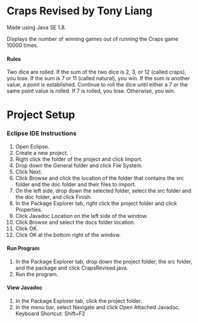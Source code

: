 # Craps Revised by Tony Liang

Made using Java SE 1.8.

Displays the number of winning games out of running the Craps game 10000 times.

#### Rules
Two dice are rolled. If the sum of the two dice is 2, 3, or 12 (called craps), you lose. If the sum is 7 or 11 (called natural), you win. If the sum is another value, a point is established. Continue to roll the dice 
until either a 7 or the same point value is rolled. If 7 is rolled, you lose. Otherwise, you win.

# Project Setup

### Eclipse IDE Instructions
1. Open Eclipse.
2. Create a new project.
3. Right click the folder of the project and click Import.
4. Drop down the General folder and click File System.
5. Click Next.
6. Click Browse and click the location of the folder that contains the src folder and the doc folder and their files to import.
7. On the left side, drop down the selected folder, select the src folder and the doc folder, and click Finish.
8. In the Package Explorer tab, right click the project folder and click Properties.
9. Click Javadoc Location on the left side of the window.
10. Click Browse and select the docs folder location.
11. Click OK.
12. Click OK at the bottom right of the window.

#### Run Program
1. In the Package Explorer tab, drop down the project folder, the src folder, and the package and click CrapsRevised.java.
2. Run the program.

#### View Javadoc
1. In the Package Explorer tab, click the project folder.
2. In the menu bar, select Navigate and click Open Attached Javadoc. Keyboard Shortcut: Shift+F2